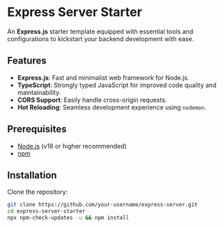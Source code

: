 # Express Server Starter

An **Express.js** starter template equipped with essential tools and configurations to kickstart your backend development with ease.

## Features

- **Express.js**: Fast and minimalist web framework for Node.js.
- **TypeScript**: Strongly typed JavaScript for improved code quality and maintainability.
- **CORS Support**: Easily handle cross-origin requests.
- **Hot Reloading**: Seamless development experience using `nodemon`.

## Prerequisites

- [Node.js](https://nodejs.org/) (v18 or higher recommended)
- [npm](https://www.npmjs.com/)

## Installation

Clone the repository:

   ```bash
   git clone https://github.com/your-username/express-server.git
   cd express-server-starter
   npx npm-check-updates -u && npm install
   
